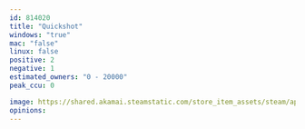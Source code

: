 ```yaml
---
id: 814020
title: "Quickshot"
windows: "true"
mac: "false"
linux: false
positive: 2
negative: 1
estimated_owners: "0 - 20000"
peak_ccu: 0

image: https://shared.akamai.steamstatic.com/store_item_assets/steam/apps/814020/header.jpg?t=1520841406
opinions:
---
```

